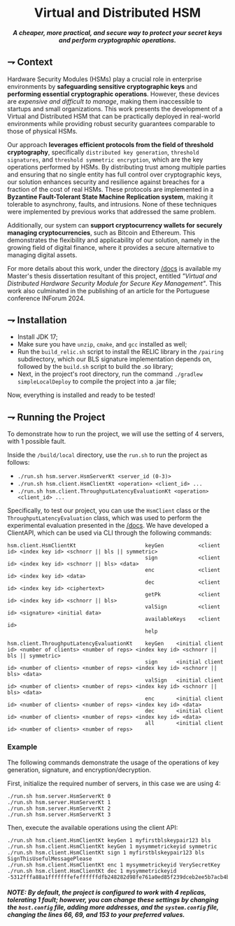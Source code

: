 <div align="center">

# Virtual and Distributed HSM
##### A cheaper, more practical, and secure way to protect your secret keys and perform cryptographic operations.

</div>

## ⇁ Context
Hardware Security Modules (HSMs) play a crucial role in enterprise environments by **safeguarding sensitive cryptographic keys** and **performing essential cryptographic operations**. However, these devices are _expensive and difficult to manage_, making them inaccessible to startups and small organizations. This work presents the development of a Virtual and Distributed HSM that can be practically deployed in real-world environments while providing robust security guarantees comparable to those of physical HSMs.

Our approach **leverages efficient protocols from the field of threshold cryptography**, specifically `distributed key generation`, `threshold signatures`, and `threshold symmetric encryption`, which are the key operations performed by HSMs. By distributing trust among multiple parties and ensuring that no single entity has full control over cryptographic keys, our solution enhances security and resilience against breaches for a fraction of the cost of real HSMs. These protocols are implemented in a **Byzantine Fault-Tolerant State Machine Replication system**, making it tolerable to asynchrony, faults, and intrusions. None of these techniques were implemented by previous works that addressed the same problem.

Additionally, our system can **support cryptocurrency wallets for securely managing cryptocurrencies**, such as Bitcoin and Ethereum. This demonstrates the flexibility and applicability of our solution, namely in the growing field of digital finance, where it provides a secure alternative to managing digital assets.

For more details about this work, under the directory [/docs](./docs) is available my Master's thesis dissertation resultant of this project, entitled _"Virtual and Distributed Hardware  Security Module for Secure Key Management"_. This work also culminated in the publishing of an article for the Portuguese conference INForum 2024.

## ⇁ Installation
* Install JDK 17;
* Make sure you have `unzip`, `cmake`, and `gcc` installed as well;
* Run the `build_relic.sh` script to install the RELIC library in the `/pairing` subdirectory, which our BLS signature implementation depends on, followed by the `build.sh` script to build the .so library;
* Next, in the project's root directory, run the command `./gradlew simpleLocalDeploy` to compile the project into a .jar file;

Now, everything is installed and ready to be tested!

## ⇁ Running the Project
To demonstrate how to run the project, we will use the setting of 4 servers, with 1 possible fault.

Inside the `/build/local` directory, use the `run.sh` to run the project as follows:
* `./run.sh hsm.server.HsmServerKt <server_id (0-3)>`
* `./run.sh hsm.client.HsmClientKt <operation> <client_id> ...`
* `./run.sh hsm.client.ThroughputLatencyEvaluationKt <operation> <client_id> ...`

Specifically, to test our project, you can use the `HsmClient` class or the `ThroughputLatencyEvaluation` class, which was used to perform the experimental evaluation presented in the [/docs](./docs). We have developed a ClientAPI, which can be used via CLI through the following commands:
```text
hsm.client.HsmClientKt                      keyGen           <client id> <index key id> <schnorr || bls || symmetric>
                                            sign             <client id> <index key id> <schnorr || bls> <data>
                                            enc              <client id> <index key id> <data>
                                            dec              <client id> <index key id> <ciphertext>
                                            getPk            <client id> <index key id> <schnorr || bls>
                                            valSign          <client id> <signature> <initial data>
                                            availableKeys    <client id>
                                            help
                                   
hsm.client.ThroughputLatencyEvaluationKt    keyGen    <initial client id> <number of clients> <number of reps> <index key id> <schnorr || bls || symmetric>
                                            sign      <initial client id> <number of clients> <number of reps> <index key id> <schnorr || bls> <data>
                                            valSign   <initial client id> <number of clients> <number of reps> <index key id> <schnorr || bls> <data>
                                            enc       <initial client id> <number of clients> <number of reps> <index key id> <data>
                                            dec       <initial client id> <number of clients> <number of reps> <index key id> <data>
                                            all       <initial client id> <number of clients> <number of reps>
```

### Example
The following commands demonstrate the usage of the operations of key generation, signature, and encryption/decryption.

First, initialize the required number of servers, in this case we are using 4:
```text
./run.sh hsm.server.HsmServerKt 0
./run.sh hsm.server.HsmServerKt 1
./run.sh hsm.server.HsmServerKt 2
./run.sh hsm.server.HsmServerKt 3
```

Then, execute the available operations using the client API:
```text
./run.sh hsm.client.HsmClientKt keyGen 1 myfirstblskeypair123 bls
./run.sh hsm.client.HsmClientKt keyGen 1 mysymmetrickeyid symmetric
./run.sh hsm.client.HsmClientKt sign 1 myfirstblskeypair123 bls SignThisUsefulMessagePlease
./run.sh hsm.client.HsmClientKt enc 1 mysymmetrickeyid VerySecretKey
./run.sh hsm.client.HsmClientKt dec 1 mysymmetrickeyid -5312fffa88a1fffffffefeffffffdfb248282d98fe761a0ed85f239dceb2ee5b7acb4b9c5ad61c292cfcd188d62f5affffffce00f866f24dd9eb10f2d48467e081c2c27d7753b4c4aa8b66c976f2eac99cb0dbba19f26fa32403df87da26fea8466cc6eb
```

##### NOTE: By default, the project is configured to work with 4 replicas, tolerating 1 fault; however, you can change these settings by changing the `host.config` file, adding more addresses, and the `system.config` file, changing the lines 66, 69, and 153 to your preferred values.
